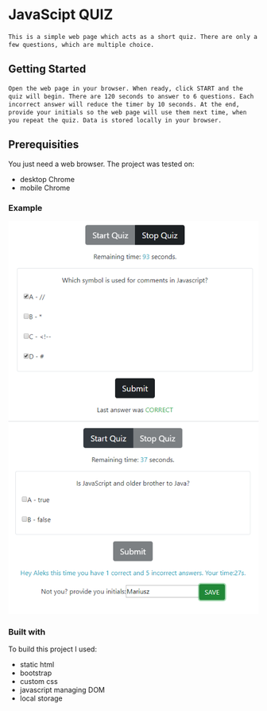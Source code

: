 # JavaScipt QUIZ

```
This is a simple web page which acts as a short quiz. There are only a few questions, which are multiple choice. 
```

## Getting Started

```
Open the web page in your browser. When ready, click START and the quiz will begin. There are 120 seconds to answer to 6 questions. Each incorrect answer will reduce the timer by 10 seconds. At the end, provide your initials so the web page will use them next time, when you repeat the quiz. Data is stored locally in your browser.
```

## Prerequisities


You just need a web browser. The project was tested on:
* desktop Chrome
* mobile Chrome

### Example

![example1](./Assets/example1.PNG)
![example1](./Assets/example2.PNG)

### Built with

To build this project I used:
* static html
* bootstrap
* custom css
* javascript managing DOM
* local storage